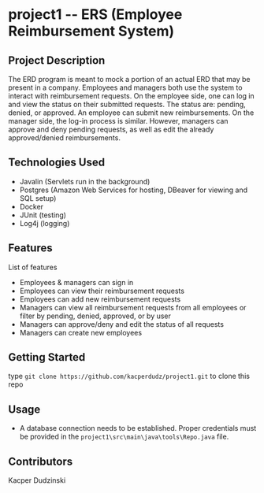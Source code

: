 # project1 -- ERS (Employee Reimbursement System)

## Project Description

The ERD program is meant to mock a portion of an actual ERD that may be present in a company. Employees and managers both use the system to interact with 
reimbursement requests. On the employee side, one can log in and view the status on their submitted requests. The status are: pending, denied, or approved. An employee 
can submit new reimbursements. On the manager side, the log-in process is similar. However, managers can approve and deny pending requests, as well as edit the already approved/denied
reimbursements.

## Technologies Used

* Javalin (Servlets run in the background)
* Postgres (Amazon Web Services for hosting, DBeaver for viewing and SQL setup)
* Docker
* JUnit (testing)
* Log4j (logging)

## Features

List of features
* Employees & managers can sign in
* Employees can view their reimbursement requests
* Employees can add new reimbursement requests
* Managers can view all reimbursement requests from all employees or filter by pending, denied, approved, or by user
* Managers can approve/deny and edit the status of all requests
* Managers can create new employees

## Getting Started
   
type `git clone https://github.com/kacperdudz/project1.git` to clone this repo

## Usage

- A database connection needs to be established. Proper credentials must be provided in the `project1\src\main\java\tools\Repo.java` file.

## Contributors

Kacper Dudzinski
